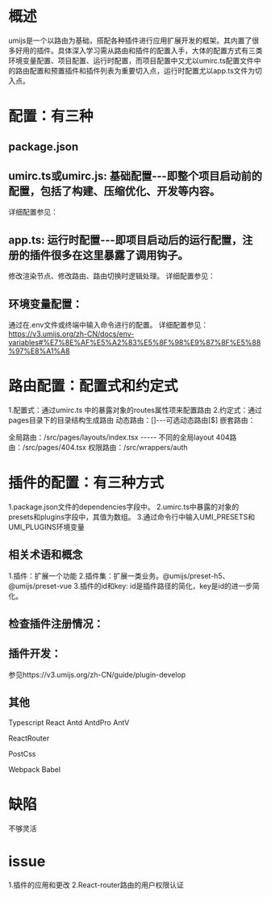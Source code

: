 # 概述
umijs是一个以路由为基础，搭配各种插件进行应用扩展开发的框架。其内置了很多好用的插件。具体深入学习需从路由和插件的配置入手，大体的配置方式有三类环境变量配置、项目配置、运行时配置，而项目配置中又尤以umirc.ts配置文件中的路由配置和预置插件和插件列表为重要切入点，运行时配置尤以app.ts文件为切入点。

# 配置：有三种 
## package.json
## umirc.ts或umirc.js: 基础配置---即整个项目启动前的配置，包括了构建、压缩优化、开发等内容。
  详细配置参见：
## app.ts: 运行时配置---即项目启动后的运行配置，注册的插件很多在这里暴露了调用钩子。
  修改渲染节点、修改路由、路由切换时逻辑处理。
  详细配置参见：

## 环境变量配置：
  通过在.env文件或终端中输入命令进行的配置。
  详细配置参见：
  https://v3.umijs.org/zh-CN/docs/env-variables#%E7%8E%AF%E5%A2%83%E5%8F%98%E9%87%8F%E5%88%97%E8%A1%A8

# 路由配置：配置式和约定式
1.配置式：通过umirc.ts 中的暴露对象的routes属性项来配置路由
2.约定式：通过pages目录下的目录结构生成路由
  动态路由：[]---可选动态路由[$]
  嵌套路由：

  全局路由：/src/pages/layouts/index.tsx ----- 不同的全局layout
  404路由：/src/pages/404.tsx
  权限路由：/src/wrappers/auth
  
# 插件的配置：有三种方式
 1.package.json文件的dependencies字段中。
 2.umirc.ts中暴露的对象的presets和plugins字段中，其值为数组。
 3.通过命令行中输入UMI_PRESETS和UMI_PLUGINS环境变量

## 相关术语和概念
  1.插件：扩展一个功能
  2.插件集：扩展一类业务。@umijs/preset-h5、@umijs/preset-vue 
  3.插件的id和key: id是插件路径的简化，key是id的进一步简化。

## 检查插件注册情况： 

## 插件开发：
  参见https://v3.umijs.org/zh-CN/guide/plugin-develop

## 其他
  Typescript
  React
  Antd
  AntdPro
  AntV

  ReactRouter

  PostCss

  Webpack
  Babel

# 缺陷
  不够灵活  

# issue
  1.插件的应用和更改
  2.React-router路由的用户权限认证

